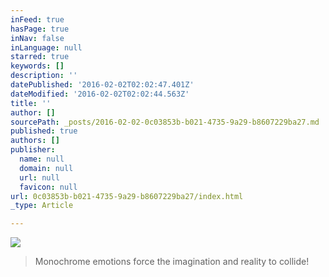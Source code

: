 ```yaml
---
inFeed: true
hasPage: true
inNav: false
inLanguage: null
starred: true
keywords: []
description: ''
datePublished: '2016-02-02T02:02:47.401Z'
dateModified: '2016-02-02T02:02:44.563Z'
title: ''
author: []
sourcePath: _posts/2016-02-02-0c03853b-b021-4735-9a29-b8607229ba27.md
published: true
authors: []
publisher:
  name: null
  domain: null
  url: null
  favicon: null
url: 0c03853b-b021-4735-9a29-b8607229ba27/index.html
_type: Article

---
```

![](https://s3-us-west-2.amazonaws.com/the-grid-img/p/402494178a5cac982638edc5953f172491063de9.jpg)

> Monochrome emotions force the imagination and reality to collide!